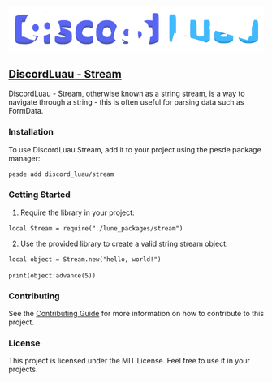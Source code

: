 <div align="center">
	<p>
		<a href=""><img src="https://raw.githubusercontent.com/DiscordLuau/.github/master/resource/DiscordLuau-Banner.png" width="512" alt="discord-luau"/></a>
	</p>
</div>

## [DiscordLuau - Stream](https://pesde.dev/packages/discord_luau/stream)

DiscordLuau - Stream, otherwise known as a string stream, is a way to navigate through a string - this is often useful for parsing data such as FormData.

### Installation

To use DiscordLuau Stream, add it to your project using the pesde package manager:

```bash
pesde add discord_luau/stream
```

### Getting Started

1. Require the library in your project:
```luau
local Stream = require("./lune_packages/stream")
```

2. Use the provided library to create a valid string stream object:
```luau
local object = Stream.new("hello, world!")

print(object:advance(5))
```

### Contributing

See the [Contributing Guide](CONTRIBUTING) for more information on how to contribute to this project.

### License
This project is licensed under the MIT License. Feel free to use it in your projects.
